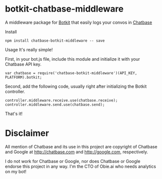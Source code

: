 # botkit-chatbase-middleware

A middleware package for [Botkit](https://botkit.ai/) that easily logs your convos in  [Chatbase](https://chatbase.com/)

Install
```
npm install chatbase-botkit-middleware -- save
```

Usage
It's really simple!

First, in your bot.js file, include this module and initialize it with your Chatbase API key.

```
var chatbase = require('chatbase-botkit-middleware')(API_KEY, PLATFORM).botkit;
```

Second, add the following code, usually right after initializing the Botkit controller.

```
controller.middleware.receive.use(chatbase.receive);
controller.middleware.send.use(chatbase.send);
```

That's it!

# Disclaimer

All mention of Chatbase and its use in this project are copyright of Chatbase and Google at http://chatbase.com and http://google.com, respectively.

I do not work for Chatbase or Google, nor does Chatbase or Google endorse this project in any way. I'm the CTO of Obie.ai who needs analytics on my bot!
